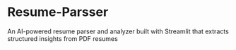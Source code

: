 # Resume-Parsser

An AI-powered resume parser and analyzer built with Streamlit that extracts structured insights from PDF resumes
